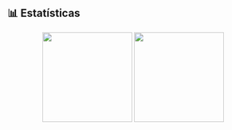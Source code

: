 ## 📊 Estatísticas

<div align="center">
  <img height="180em" src="https://github-readme-stats.vercel.app/api?username=Lfdomenico&show_icons=true&theme=tokyonight&timestamp=123456789"/>
  <img height="180em" src="https://github-readme-stats.vercel.app/api/top-langs/?username=Lfdomenico&layout=compact&langs_count=7&theme=tokyonight&timestamp=123456789"/>
</div>
</p>
